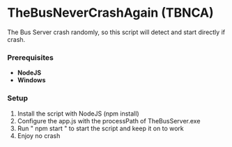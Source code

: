 # TheBusNeverCrashAgain (TBNCA)
The Bus Server crash randomly, so this script will detect and start directly if crash.

### Prerequisites

- **NodeJS** 
- **Windows**

### Setup

1. Install the script with NodeJS (npm install)
2. Configure the app.js with the processPath of TheBusServer.exe
3. Run " npm start " to start the script and keep it on to work
4. Enjoy no crash

